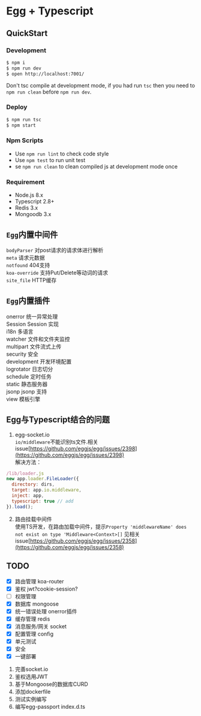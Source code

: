 # Egg + Typescript

## QuickStart

### Development

```bash
$ npm i
$ npm run dev
$ open http://localhost:7001/
```

Don't tsc compile at development mode, if you had run `tsc` then you need to `npm run clean` before `npm run dev`.

### Deploy

```bash
$ npm run tsc
$ npm start
```

### Npm Scripts

- Use `npm run lint` to check code style
- Use `npm test` to run unit test
- se `npm run clean` to clean compiled js at development mode once

### Requirement

- Node.js 8.x
- Typescript 2.8+
- Redis 3.x
- Mongoodb 3.x

## `Egg`内置中间件
`bodyParser` 对post请求的请求体进行解析  
`meta` 请求元数据  
`notfound` 404支持  
`koa-override` 支持Put/Delete等动词的请求  
`site_file` HTTP缓存  

## `Egg`内置插件
onerror 统一异常处理  
Session Session 实现  
i18n 多语言  
watcher 文件和文件夹监控  
multipart 文件流式上传  
security 安全  
development 开发环境配置  
logrotator 日志切分  
schedule 定时任务  
static 静态服务器  
jsonp jsonp 支持  
view 模板引擎  

## Egg与Typescript结合的问题
1. egg-socket.io  
  `io/middleware`不能识别ts文件.相关issue[https://github.com/eggjs/egg/issues/2398](https://github.com/eggjs/egg/issues/2398)  
  解决方法：  
  ```js
  /lib/loader.js
  new app.loader.FileLoader({
    directory: dirs,
    target: app.io.middleware,
    inject: app,
    typescript: true // add
  }).load();
  ```

2. 路由挂载中间件  
  使用TS开发，在路由加载中间件，提示`Property 'middlewareName' does not exist on type 'Middleware<Context>[]`
  见相关issue[https://github.com/eggjs/egg/issues/2358](https://github.com/eggjs/egg/issues/2358)


## TODO

- [x] 路由管理  koa-router
- [x] 鉴权 jwt?cookie-session?
- [ ] 权限管理  
- [x] 数据库  mongoose
- [x] 统一错误处理  onerror插件
- [x] 缓存管理  redis
- [x] 消息服务/网关  socket
- [x] 配置管理  config
- [x] 单元测试  
- [x] 安全  
- [x] 一键部署  

1. 完善socket.io
2. 鉴权选用JWT
3. 基于Mongoose的数据库CURD
4. 添加dockerfile
5. 测试实例编写
6. 编写egg-passport index.d.ts